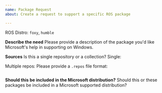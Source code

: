 ```yaml
---
name: Package Request
about: Create a request to support a specific ROS package

---
```


ROS Distro: `foxy`, `humble`

**Describe the need**
Please provide a description of the package you'd like Microsoft's help in supporting on Windows.

**Sources**
Is this a single repository or a collection?
Single: <source link>

Multiple repos:
Please provide a `.repos` file format:
``` yaml
```

**Should this be included in the Microsoft distribution?**
Should this or these packages be included in a Microsoft supported distribution?
